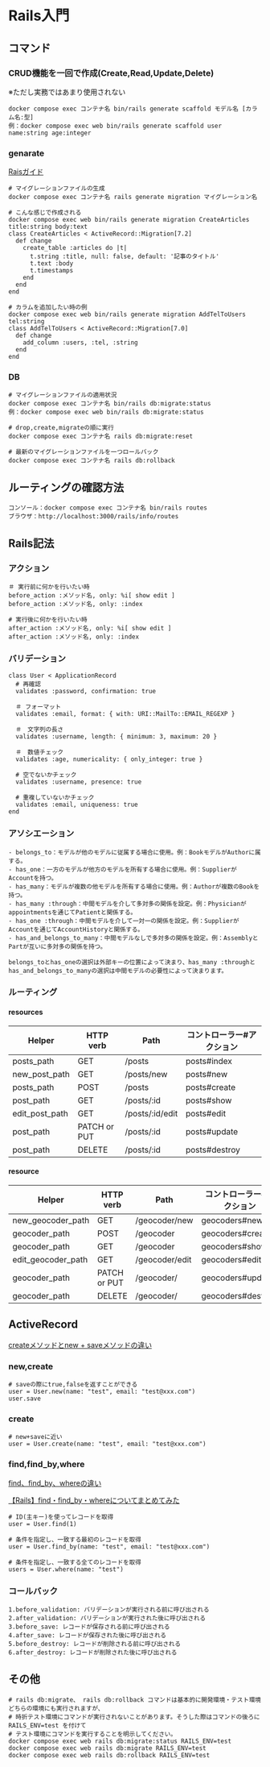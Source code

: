 # Rails入門

## コマンド
### CRUD機能を一回で作成(Create,Read,Update,Delete)
※ただし実務ではあまり使用されない
```
docker compose exec コンテナ名 bin/rails generate scaffold モデル名 [カラム名:型]
例：docker compose exec web bin/rails generate scaffold user name:string age:integer
```

### genarate

[Raisガイド](https://railsguides.jp/active_record_migrations.html)

```
# マイグレーションファイルの生成
docker compose exec コンテナ名 rails generate migration マイグレーション名

# こんな感じで作成される
docker compose exec web bin/rails generate migration CreateArticles title:string body:text
class CreateArticles < ActiveRecord::Migration[7.2]
  def change
    create_table :articles do |t|
      t.string :title, null: false, default: '記事のタイトル'
      t.text :body
      t.timestamps
    end
  end
end

# カラムを追加したい時の例
docker compose exec web bin/rails generate migration AddTelToUsers tel:string
class AddTelToUsers < ActiveRecord::Migration[7.0]
  def change
    add_column :users, :tel, :string
  end
end
```

### DB
```
# マイグレーションファイルの適用状況
docker compose exec コンテナ名 bin/rails db:migrate:status
例：docker compose exec web bin/rails db:migrate:status

# drop,create,migrateの順に実行
docker compose exec コンテナ名 rails db:migrate:reset

# 最新のマイグレーションファイルを一つロールバック
docker compose exec コンテナ名 rails db:rollback
```

## ルーティングの確認方法
```
コンソール：docker compose exec コンテナ名 bin/rails routes
ブラウザ：http://localhost:3000/rails/info/routes
```

## Rails記法

### アクション

```
＃ 実行前に何かを行いたい時
before_action :メソッド名, only: %i[ show edit ]
before_action :メソッド名, only: :index
```

```
# 実行後に何かを行いたい時
after_action :メソッド名, only: %i[ show edit ]
after_action :メソッド名, only: :index
```

### バリデーション
```
class User < ApplicationRecord
  # 再確認
  validates :password, confirmation: true

  ＃ フォーマット
  validates :email, format: { with: URI::MailTo::EMAIL_REGEXP }

  ＃　文字列の長さ
  validates :username, length: { minimum: 3, maximum: 20 }

  ＃　数値チェック
  validates :age, numericality: { only_integer: true }

  # 空でないかチェック
  validates :username, presence: true

  # 重複していないかチェック
  validates :email, uniqueness: true
end
```

### アソシエーション
```
- belongs_to：モデルが他のモデルに従属する場合に使用。例：BookモデルがAuthorに属する。
- has_one：一方のモデルが他方のモデルを所有する場合に使用。例：SupplierがAccountを持つ。
- has_many：モデルが複数の他モデルを所有する場合に使用。例：Authorが複数のBookを持つ。
- has_many :through：中間モデルを介して多対多の関係を設定。例：Physicianがappointmentsを通じてPatientと関係する。
- has_one :through：中間モデルを介して一対一の関係を設定。例：SupplierがAccountを通じてAccountHistoryと関係する。
- has_and_belongs_to_many：中間モデルなしで多対多の関係を設定。例：AssemblyとPartが互いに多対多の関係を持つ。

belongs_toとhas_oneの選択は外部キーの位置によって決まり、has_many :throughとhas_and_belongs_to_manyの選択は中間モデルの必要性によって決まります。
```

### ルーティング

#### resources

|Helper|HTTP verb|Path|コントローラー#アクション|
|---|---|---|---|
|posts_path|GET|/posts|posts#index|
|new_post_path|GET|/posts/new|posts#new|
|posts_path|POST|/posts|posts#create|
|post_path|GET|/posts/:id|posts#show|
|edit_post_path|GET|/posts/:id/edit|posts#edit|
|post_path|PATCH or PUT|/posts/:id|posts#update|
|post_path|DELETE|/posts/:id|posts#destroy|

#### resource

|Helper|HTTP verb|Path|コントローラー#アクション|
|---|---|---|---|
|new_geocoder_path|GET|/geocoder/new|geocoders#new|
|geocoder_path|POST|/geocoder|geocoders#create|
|geocoder_path|GET|/geocoder|geocoders#show|
|edit_geocoder_path|GET|/geocoder/edit|geocoders#edit|
|geocoder_path|PATCH or PUT|/geocoder/|geocoders#update|
|geocoder_path|DELETE|/geocoder/|geocoders#destroy/|

## ActiveRecord
[createメソッドとnew + saveメソッドの違い](https://qiita.com/yamato1491038/items/d4045812a65d9eb98348)

### new,create
```
# saveの際にtrue,falseを返すことができる
user = User.new(name: "test", email: "test@xxx.com")
user.save
```

### create
```
# new+saveに近い
user = User.create(name: "test", email: "test@xxx.com")
```

### find,find_by,where
[find、find_by、whereの違い](https://qiita.com/tsuchinoko_run/items/f3926caaec461cfa1ca3)

[【Rails】find・find_by・whereについてまとめてみた](https://qiita.com/nakayuu07/items/3d5e2f8784b6f18186f2)
```
# ID(主キー)を使ってレコードを取得
user = User.find(1)

# 条件を指定し、一致する最初のレコードを取得 
user = User.find_by(name: "test", email: "test@xxx.com")

# 条件を指定し、一致する全てのレコードを取得
users = User.where(name: "test")
```

### コールバック
```
1.before_validation: バリデーションが実行される前に呼び出される
2.after_validation: バリデーションが実行された後に呼び出される
3.before_save: レコードが保存される前に呼び出される
4.after_save: レコードが保存された後に呼び出される
5.before_destroy: レコードが削除される前に呼び出される
6.after_destroy: レコードが削除された後に呼び出される
```

## その他
```
# rails db:migrate、 rails db:rollback コマンドは基本的に開発環境・テスト環境どちらの環境にも実行されますが、
# 時折テスト環境にコマンドが実行されないことがあります。そうした際はコマンドの後ろに RAILS_ENV=test を付けて
# テスト環境にコマンドを実行することを明示してください。
docker compose exec web rails db:migrate:status RAILS_ENV=test
docker compose exec web rails db:migrate RAILS_ENV=test
docker compose exec web rails db:rollback RAILS_ENV=test
```
